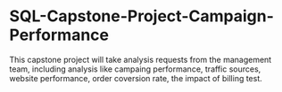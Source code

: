 # SQL-Capstone-Project-Campaign-Performance
This capstone project will take analysis requests from the management team, including analysis like 
campaing performance, traffic sources, website performance, order coversion rate, the impact of billing test.
